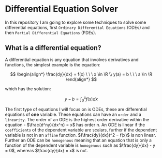 # Differential Equation Solver

In this repository I am going to explore some techniques to solve some differential equations, first `Ordinary Differential Equations` (ODEs) and then `Partial Differential Equations` (PDEs).

## What is a differential equation?

A differential equation is any equation that involves derivatives and functions, the simplest example is the equation:

$$
\begin{align*}
\frac{dy}{dx} = f(x) \ \ \ x \in \R
\\ y(a) = b \ \ \ a \in \R
\end{align*}
$$

which has the solution:

$$y-b = \int^{x}_{a} f(x)dx$$

The first type of equations I will focus on is ODEs, these are differential equations of **one** variable. These equations can have an `order` and a `linearity`. The order of an ODE is the highest order derivative within the equation - $\frac{d^ny}{dx^n} = x$ has order n. An ODE is linear if the `coefficients` of the dependent variable are scalars, further if the dependent variable is not in an `affine` function. $(\frac{dy}{dx})^2 = f(x)$ is non linear. Further an ODE can be `homogenous` meaning that an equation that is only a function of the dependent variable is `homogenous` such as $\frac{dy}{dx} - y = 0$, whereas $\frac{dy}{dx} = x$ is not.
